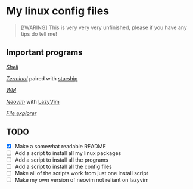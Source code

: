 # My linux config files

> [!WARING]
> This is very very very unfinished, please if you have any tips do tell me!

## Important programs

[*Shell*](https://github.com/nushell/nushell)

[*Terminal*](https://github.com/kovidgoyal/kitty) paired with [starship](https://github.com/starship/starship)

[*WM*](https://github.com/hyprwm/Hyprland)

[*Neovim*](https://github.com/neovim/neovim) with [LazyVim](https://github.com/LazyVim/LazyVim)

[*File explorer*](https://github.com/sxyazi/yazi)

## TODO

- [x] Make a somewhat readable README
- [ ] Add a script to install all my linux packages
- [ ] Add a script to install all the programs
- [ ] Add a script to install all the config files
- [ ] Make all of the scripts work from just one install script
- [ ] Make my own version of neovim not reliant on lazyvim  
